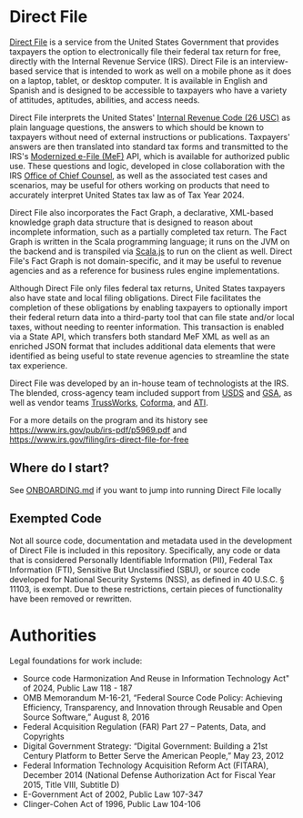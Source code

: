 # Direct File
[Direct File](https://directfile.irs.gov) is a service from the United States Government that provides taxpayers the option to electronically file their federal tax return for free, directly with the Internal Revenue Service (IRS). Direct File is an interview-based service that is intended to work as well on a mobile phone as it does on a laptop, tablet, or desktop computer. It is available in English and Spanish and is designed to be accessible to taxpayers who have a variety of attitudes, aptitudes, abilities, and access needs.

Direct File interprets the United States' [Internal Revenue Code (26 USC)](https://www.irs.gov/privacy-disclosure/tax-code-regulations-and-official-guidance) as plain language questions, the answers to which should be known to taxpayers without need of external instructions or publications. Taxpayers' answers are then translated into standard tax forms and transmitted to the IRS's [Modernized e-File (MeF)](https://www.irs.gov/e-file-providers/modernized-e-file-program-information) API, which is available for authorized public use. These questions and logic, developed in close collaboration with the IRS [Office of Chief Counsel](https://www.irs.gov/about-irs/office-of-chief-counsel-at-a-glance), as well as the associated test cases and scenarios, may be useful for others working on products that need to accurately interpret United States tax law as of Tax Year 2024.

Direct File also incorporates the Fact Graph, a declarative, XML-based knowledge graph data structure that is designed to reason about incomplete information, such as a partially completed tax return. The Fact Graph is written in the Scala programming language; it runs on the JVM on the backend and is transpiled via [Scala.js](https://www.scala-js.org) to run on the client as well. Direct File's Fact Graph is not domain-specific, and it may be useful to revenue agencies and as a reference for business rules engine implementations.

Although Direct File only files federal tax returns, United States taxpayers also have state and local filing obligations. Direct File facilitates the completion of these obligations by enabling taxpayers to optionally import their federal return data into a third-party tool that can file state and/or local taxes, without needing to reenter information. This transaction is enabled via a State API, which transfers both standard MeF XML as well as an enriched JSON format that includes additional data elements that were identified as being useful to state revenue agencies to streamline the state tax experience.

Direct File was developed by an in-house team of technologists at the IRS. The blended, cross-agency team included support from [USDS](https://www.usds.gov) and [GSA](https://www.gsa.gov/), as well as vendor teams [TrussWorks](https://truss.works), [Coforma](https://coforma.io), and [ATI](https://atisolutions.us/).

For a more details on the program and its history see https://www.irs.gov/pub/irs-pdf/p5969.pdf and https://www.irs.gov/filing/irs-direct-file-for-free

## Where do I start?
See [ONBOARDING.md](/ONBOARDING.md) if you want to jump into running Direct File locally

## Exempted Code
Not all source code, documentation and metadata used in the development of Direct File is included in this repository. Specifically, any code or data that is considered Personally Identifiable Information (PII), Federal Tax Information (FTI),
Sensitive But Unclassified (SBU), or source code developed for National Security Systems (NSS), as defined in 40 U.S.C. § 11103, is exempt. Due to these restrictions, certain pieces of functionality have been removed or rewritten.

# Authorities
Legal foundations for work include:
* Source code Harmonization And Reuse in Information Technology Act" of 2024, Public Law 118 - 187
* OMB Memorandum M-16-21, “Federal Source Code Policy: Achieving Efficiency,
Transparency, and Innovation through Reusable and Open Source Software,” August 8,
2016
* Federal Acquisition Regulation (FAR) Part 27 – Patents, Data, and Copyrights
* Digital Government Strategy: “Digital Government: Building a 21st Century Platform to
Better Serve the American People,” May 23, 2012
* Federal Information Technology Acquisition Reform Act (FITARA), December 2014
(National Defense Authorization Act for Fiscal Year 2015, Title VIII, Subtitle D)
* E-Government Act of 2002, Public Law 107-347
* Clinger-Cohen Act of 1996, Public Law 104-106
